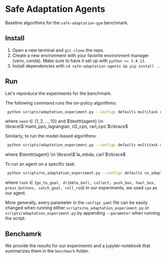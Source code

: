 # Safe Adaptation Agents
Baseline algorithms for the `safe-adaptation-gym` benchmark.

## Install
1. Open a new terminal and `git clone` the repo.
2. Create a new environment with your favorite environment manager (venv, conda). Make sure to have it set up with `python >= 3.8.13`.
3. Install dependencies with `cd safe-adaptation-agents && pip install .`.

## Run
Let's reporduce the experiments for the benchmark.

The following command runs the on-policy algorithms:
```bash
 python scripts/adaptation_experiment.py --configs defaults multitask on_policy"  --agent <insert agent> --seed <insert seed>
```
where $\texttt{seed} \in \lbrace1,2, \dots, 10\rbrace$ and $\texttt{agent} \in \lbrace\$`maml_ppo_lagrangian, rl2_cpo, rarl_cpo`$\rbrace$

Similarly, to run the model-based algorithms:
```bash
 python scripts/adaptation_experiment.py --configs defaults multitask model_based"  --agent <insert agent> --seed <insert seed>
```
where $\texttt{agent} \in \lbrace\$`la_mbda, carl`$\rbrace$

To run an agent on a specific task:
```bash
 python scripts/no_adaptation_experiment.py --configs defaults no_adaptation" --agent <insert agent> --task <insert task>
```
where $\texttt{task} \in \lbrace$`go_to_goal, dribble_ball, collect, push_box, haul_box, press_buttons, catch_goal, roll_rod`$\rbrace$
In our experiments, we used `cpo` as our agent.

More generally, every parameter in the `configs.yaml` file can be easily changed when running either `scripts/no_adaptation_experiment.py` or `scripts/adaptation_experiment.py` by appending `--parameter` when running the script.

## Benchamrk
We provide the results for our experiments and a jupyter-notebook that summarizes them in the `benchmark` folder.



